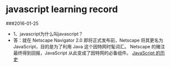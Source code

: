 javascript learning record
==========================

###2016-01-25
 * 1、javascript为什么叫javascript？
 * 答：就在 Netscape Navigator 2.0 即将正式发布前，Netscape 将其更名为 JavaScript，目的是为了利用 Java 这个因特网时髦词汇。
 Netscape 的赌注最终得到回报，JavaScript 从此变成了因特网的必备组件。
 [JavaScript 的历史](http://www.w3school.com.cn/js/pro_js_history.asp)